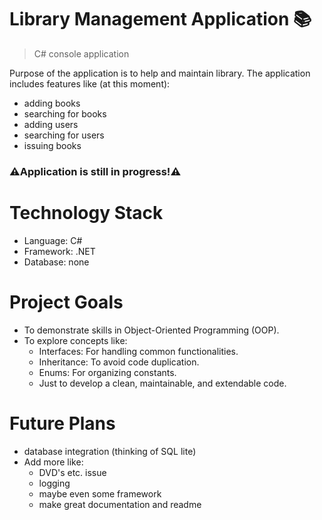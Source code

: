 #   Library Management Application 📚
> C# console application

Purpose of the application is to help and maintain library. The application includes features like (at this moment):

   - adding books
   - searching for books
   - adding users
   - searching for users
   - issuing books
   
### :warning:Application is still in progress!:warning:

#    Technology Stack
- Language: C#
- Framework: .NET
- Database: none

#   Project Goals

- To demonstrate skills in Object-Oriented Programming (OOP).
- To explore concepts like:
   - Interfaces: For handling common functionalities.
   - Inheritance: To avoid code duplication.
   - Enums: For organizing constants.
   - Just to develop a clean, maintainable, and extendable code.

#   Future Plans

   - database integration (thinking of SQL lite)
   - Add more like:
       - DVD's etc. issue
       - logging
       - maybe even some framework
       - make great documentation and readme

